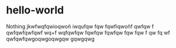 # hello-world
Nothing
jkwfwqfqwioqwoñ iwqufqw fqw
fqwfiqwoñf qwfqw f
qwfqwfqwfqwf wq+f
wqfqwfqw
fqwfqw
fqwfqw
fqw
fqw
f qw
fq wf
qwfqwfqwgoqwgoqwgqw
gqwgqwg
